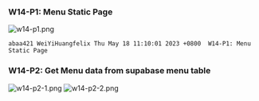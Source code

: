 ### W14-P1: Menu Static Page
 
![w14-p1.png](https://boadkpezbkrextxfzgiw.supabase.co/storage/v1/object/public/demo-26/md_img/w14-p1.png)
```
abaa421 WeiYiHuangfelix Thu May 18 11:10:01 2023 +0800  W14-P1: Menu Static Page
```
### W14-P2: Get Menu data from supabase menu table
![w14-p2-1.png](https://boadkpezbkrextxfzgiw.supabase.co/storage/v1/object/public/demo-26/md_img/w14-p2-1.png)
![w14-p2-2.png](https://boadkpezbkrextxfzgiw.supabase.co/storage/v1/object/public/demo-26/md_img/w14-p2-2.png)